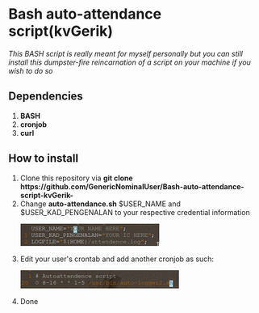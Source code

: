 # Bash auto-attendance script(kvGerik)

*This BASH script is really meant for myself personally but you can still install this dumpster-fire reincarnation of a script on your machine if you wish to do so*

## Dependencies
<ol>
<li><b>BASH</b></li>
<li><b>cronjob</b></li>
<li><b>curl</b></li>
</ol>

## How to install
<ol>
<li>Clone this repository via <b>git clone https://github.com/GenericNominalUser/Bash-auto-attendance-script-kvGerik-</b></li>
  <li>Change <b>auto-attendance.sh</b> $USER_NAME and $USER_KAD_PENGENALAN to your respective credential information</li>
  
![atl text](https://github.com/GenericNominalUser/Bash-auto-attendance-script-kvGerik-/blob/master/usercredential-example.png)
<li>Edit your user's crontab and add another cronjob as such:</li>
  
![atl text](https://github.com/GenericNominalUser/Bash-auto-attendance-script-kvGerik-/blob/master/crontab-example.png)
  <li>Done</li>
</ol>
